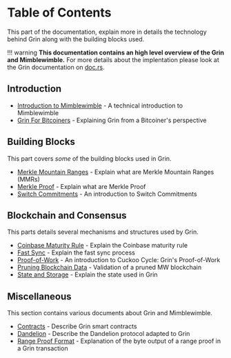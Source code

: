 # Table of Contents

This part of the documentation, explain more in details the technology behind Grin along with the building blocks used.

!!! warning
    **This documentation contains an high level overview of the Grin and Mimblewimble.**
    For more details about the implentation please look at the Grin documentation on [doc.rs](https://docs.rs/releases/search?query=grin).

## Introduction

- [Introduction to Mimblewimble](introduction-to-mimblewimble.md) - A technical introduction to Mimblewimble
- [Grin For Bitcoiners](grin-for-bitcoiners.md) - Explaining Grin from a Bitcoiner's perspective

## Building Blocks

This part covers *some* of the building blocks used in Grin.

- [Merkle Mountain Ranges](building-blocks/merkle-mountain-ranges.md) - Explain what are Merkle Mountain Ranges (MMRs)
- [Merkle Proof](building-blocks/merkle-proof.md) - Explain what are Merkle Proof
- [Switch Commitments](building-blocks/switch-commitments.md) - An introduction to Switch Commitments

## Blockchain and Consensus

This parts details several mechanisms and structures used by Grin.

- [Coinbase Maturity Rule](blockchain-and-consensus/coinbase-maturity-rule.md) -  Explain the Coinbase maturity rule
- [Fast Sync](blockchain-and-consensus/fast-sync.md) - Explain the fast sync process
- [Proof-of-Work](blockchain-and-consensus/proof-of-work.md) - An introduction to Cuckoo Cycle: Grin's Proof-of-Work
- [Pruning Blockchain Data](blockchain-and-consensus/pruning-blockchain-data.md) - Validation of a pruned MW blockchain
- [State and Storage](blockchain-and-consensus/state-and-storage.md) - Explain the state used in Grin

## Miscellaneous

This section contains various documents about Grin and Mimblewimble.

- [Contracts](miscellaneous/contracts.md) - Describe Grin smart contracts
- [Dandelion](miscellaneous/dandelion.md) - Describe the Dandelion protocol adapted to Grin
- [Range Proof Format](miscellaneous/range-proof-format.md) - Explanation of the byte output of a range proof in a Grin transaction

